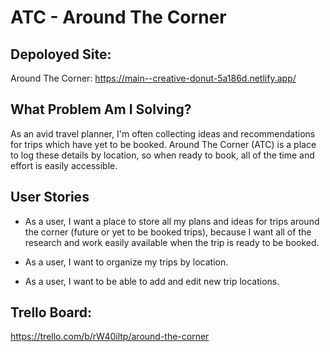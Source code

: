 # ATC - Around The Corner

## Depoloyed Site:

Around The Corner: https://main--creative-donut-5a186d.netlify.app/

## What Problem Am I Solving?

As an avid travel planner, I'm often collecting ideas and recommendations for trips which have yet to be booked. Around The Corner (ATC) is a place to log these details by location, so when ready to book, all of the time and effort is easily accessible.

## User Stories

 - As a user, I want a place to store all my plans and ideas for trips around the corner (future or yet to be booked trips), because I want all of the research and work easily available when the trip is ready to be booked.

 - As a user, I want to organize my trips by location.

 - As a user, I want to be able to add and edit new trip locations.




## Trello Board: 
https://trello.com/b/rW40iltp/around-the-corner